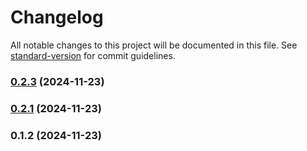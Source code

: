 # Changelog

All notable changes to this project will be documented in this file. See [standard-version](https://github.com/conventional-changelog/standard-version) for commit guidelines.

### [0.2.3](https://github.com/sammcj/n8n-nodes-searxng/compare/v0.2.1...v0.2.3) (2024-11-23)

### [0.2.1](https://github.com/sammcj/n8n-nodes-searxng/compare/v0.1.2...v0.2.1) (2024-11-23)

### 0.1.2 (2024-11-23)
